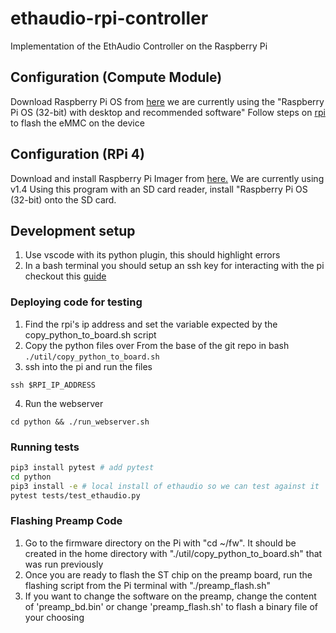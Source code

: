 # ethaudio-rpi-controller
Implementation of the EthAudio Controller on the Raspberry Pi
## Configuration (Compute Module)
Download Raspberry Pi OS from [here](https://www.raspberrypi.org/downloads/raspberry-pi-os/) we are currently using the "Raspberry Pi OS (32-bit) with desktop and recommended software"
Follow steps on [rpi](https://www.raspberrypi.org/documentation/hardware/computemodule/cm-emmc-flashing.md) to flash the eMMC on the device
## Configuration (RPi 4)
Download and install Raspberry Pi Imager from [here.](https://www.raspberrypi.org/downloads/) We are currently using v1.4
Using this program with an SD card reader, install "Raspberry Pi OS (32-bit) onto the SD card.

## Development setup
1. Use vscode with its python plugin, this should highlight errors
2. In a bash terminal you should setup an ssh key for interacting with the pi checkout this [guide](https://www.raspberrypi.org/documentation/remote-access/ssh/passwordless.md)

### Deploying code for testing
1. Find the rpi's ip address and set the variable expected by the copy_python_to_board.sh script
2. Copy the python files over
From the base of the git repo in bash
```./util/copy_python_to_board.sh```
3. ssh into the pi and run the files
```
ssh $RPI_IP_ADDRESS
```
4. Run the webserver
```
cd python && ./run_webserver.sh
```
### Running tests
```bash
pip3 install pytest # add pytest
cd python
pip3 install -e # local install of ethaudio so we can test against it
pytest tests/test_ethaudio.py
```
### Flashing Preamp Code
1. Go to the firmware directory on the Pi with "cd ~/fw". It should be created in the home directory with "./util/copy_python_to_board.sh" that was run previously
2. Once you are ready to flash the ST chip on the preamp board, run the flashing script from the Pi terminal with "./preamp_flash.sh"
3. If you want to change the software on the preamp, change the content of 'preamp_bd.bin' or change 'preamp_flash.sh' to flash a binary file of your choosing

